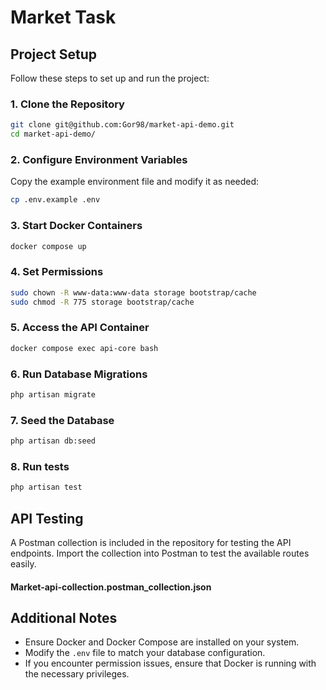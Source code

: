 
# Market Task

## Project Setup

Follow these steps to set up and run the project:

### 1. Clone the Repository
```sh
git clone git@github.com:Gor98/market-api-demo.git
cd market-api-demo/
```

### 2. Configure Environment Variables
Copy the example environment file and modify it as needed:
```sh
cp .env.example .env
```

### 3. Start Docker Containers
```sh
docker compose up
```

### 4. Set Permissions
```sh
sudo chown -R www-data:www-data storage bootstrap/cache
sudo chmod -R 775 storage bootstrap/cache
```

### 5. Access the API Container
```sh
docker compose exec api-core bash
```

### 6. Run Database Migrations
```sh
php artisan migrate
```

### 7. Seed the Database
```sh
php artisan db:seed
```

### 8. Run tests
```sh
php artisan test
```

## API Testing
A Postman collection is included in the repository for testing the API endpoints. Import the collection into Postman to test the available routes easily.

#### **Market-api-collection.postman_collection.json**

## Additional Notes
- Ensure Docker and Docker Compose are installed on your system.
- Modify the `.env` file to match your database configuration.
- If you encounter permission issues, ensure that Docker is running with the necessary privileges.


